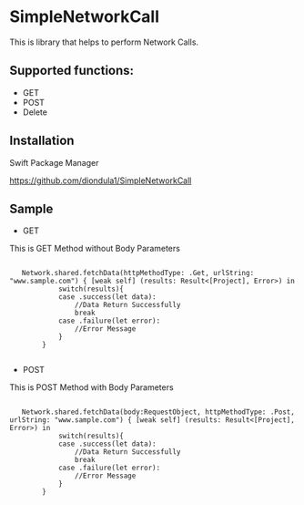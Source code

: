# SimpleNetworkCall

This is library that helps to perform Network Calls.

## Supported functions:
- GET
- POST
- Delete

## Installation
Swift Package Manager

https://github.com/diondula1/SimpleNetworkCall

## Sample
- GET

This is GET Method without Body Parameters

```TXT

   Network.shared.fetchData(httpMethodType: .Get, urlString: "www.sample.com") { [weak self] (results: Result<[Project], Error>) in
            switch(results){
            case .success(let data):
                //Data Return Successfully
                break
            case .failure(let error):
                //Error Message
            }
        }
        
```

- POST

This is POST Method with Body Parameters 

```TXT

   Network.shared.fetchData(body:RequestObject, httpMethodType: .Post, urlString: "www.sample.com") { [weak self] (results: Result<[Project], Error>) in
            switch(results){
            case .success(let data):
                //Data Return Successfully
                break
            case .failure(let error):
                //Error Message
            }
        }
        
```
